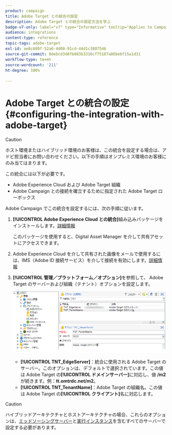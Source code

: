 ```yaml
---
product: campaign
title: Adobe Target との統合の設定
description: Adobe Target との統合の設定方法を学ぶ
badge-v7-only: label="v7" type="Informative" tooltip="Applies to Campaign Classic v7 only"
audience: integrations
content-type: reference
topic-tags: adobe-target
exl-id: ae8c680f-52a6-4d00-91cd-44d1c3807546
source-git-commit: 8debcd3d8fb883b3316cf75187a86bebf15a1d31
workflow-type: tm+mt
source-wordcount: '211'
ht-degree: 100%

---
```


# Adobe Target との統合の設定{#configuring-the-integration-with-adobe-target}




>[!CAUTION]
>
> ホスト環境またはハイブリッド環境のお客様は、この統合を設定する場合は、アドビ担当者にお問い合わせください。以下の手順はオンプレミス環境のお客様にのみ当てはまります。

この統合には以下が必要です。

* Adobe Experience Cloud および Adobe Target 組織
* Adobe Campaign との接続を確立するために指定された Adobe Target ローボックス

Adobe Campaign でこの統合を設定するには、次の手順に従います。

1. **[!UICONTROL Adobe Experience Cloud との統合]**&#x200B;組み込みパッケージをインストールします。[詳細情報](../../platform/using/working-with-data-packages.md#importing-packages)

   このパッケージを使用すると、Digital Asset Manager を介して共有アセットにアクセスできます。

1. Adobe Experience Cloud を介して共有された画像をメールで使用するには、IMS（Adobe ID 接続サービス）を介して接続を有効にします。[詳細情報](../../integrations/using/about-adobe-id.md)
1. **[!UICONTROL 管理／プラットフォーム／オプション]**&#x200B;を参照して、 Adobe Target のサーバーおよび組織（テナント）オプションを設定します。

   ![](assets/tar_options.png)

   * **[!UICONTROL TNT_EdgeServer]**：統合に使用される Adobe Target のサーバー。このオプションは、デフォルトで選択されています。この値は Adobe Target の&#x200B;**[!UICONTROL ドメインサーバー]**&#x200B;に対応し、値 **/m2** が続きます。例：**tt.omtrdc.net/m2**。
   * **[!UICONTROL TNT_TenantName]**：Adobe Target の組織名。この値は Adobe Target の&#x200B;**[!UICONTROL クライアント]**&#x200B;名に対応します。


>[!CAUTION]
>
>ハイブリッドアーキテクチャとホストアーキテクチャの場合、これらのオプションは、[ミッドソーシングサーバー](../../installation/using/mid-sourcing-server.md)と[実行インスタンス](../../message-center/using/configuring-instances.md#execution-instance)を含むすべてのサーバーで設定する必要があります。